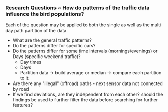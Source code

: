 ### Research Questions ~ How do patterns of the traffic data influence the bird populations?



Each of the question may be applied to both the single as well as the multi day path partition of the data.

- What are the general traffic patterns?
- Do the patterns differ for specific cars?
- Do the patterns differ for some time intervals (mornings/evenings) or Days (specific weekend traffic)?
  - Day times
  - Days
  - Partition data -> build average or median -> compare each partition to it
- Are there any "illegal" (offroad) paths - next sensor data not connected by road
- If we find deviations, are they independent from each other? should the findings be used to further filter the data before searching for further features?